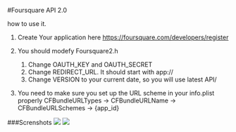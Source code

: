 #Foursquare API 2.0


how to use it.

1. Create Your application here https://foursquare.com/developers/register

2. You should modefy Foursquare2.h

    1. Change OAUTH_KEY and OAUTH_SECRET
    2. Change REDIRECT_URL. It should start with app://
    3. Change VERSION to your current date, so you will use latest API/

3. You need to make sure you set up the URL scheme in your info.plist properly
CFBundleURLTypes -> CFBundleURLName -> CFBundleURLSchemes -> {app_id}

###Screnshots
![](https://github.com/Constantine-Fry/Foursquare-API-v2/blob/master/img/photo%201.PNG?raw=true)
![](https://github.com/Constantine-Fry/Foursquare-API-v2/blob/master/img/photo%202.PNG?raw=true)






